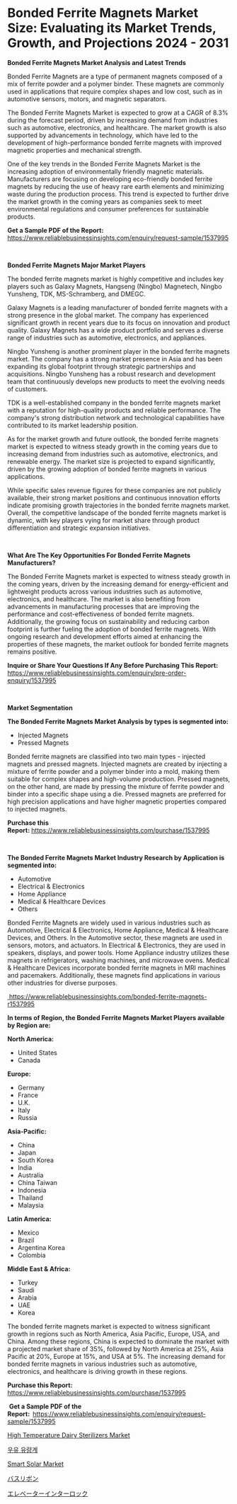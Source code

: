 <p><h1>Bonded Ferrite Magnets Market Size: Evaluating its Market Trends, Growth, and Projections 2024 - 2031</h1></p><p><strong>Bonded Ferrite Magnets Market Analysis and Latest Trends</strong></p>
<p><p>Bonded Ferrite Magnets are a type of permanent magnets composed of a mix of ferrite powder and a polymer binder. These magnets are commonly used in applications that require complex shapes and low cost, such as in automotive sensors, motors, and magnetic separators.</p><p>The Bonded Ferrite Magnets Market is expected to grow at a CAGR of 8.3% during the forecast period, driven by increasing demand from industries such as automotive, electronics, and healthcare. The market growth is also supported by advancements in technology, which have led to the development of high-performance bonded ferrite magnets with improved magnetic properties and mechanical strength.</p><p>One of the key trends in the Bonded Ferrite Magnets Market is the increasing adoption of environmentally friendly magnetic materials. Manufacturers are focusing on developing eco-friendly bonded ferrite magnets by reducing the use of heavy rare earth elements and minimizing waste during the production process. This trend is expected to further drive the market growth in the coming years as companies seek to meet environmental regulations and consumer preferences for sustainable products.</p></p>
<p><strong>Get a Sample PDF of the Report:&nbsp;</strong> <a href="https://www.reliablebusinessinsights.com/enquiry/request-sample/1537995">https://www.reliablebusinessinsights.com/enquiry/request-sample/1537995</a></p>
<p>&nbsp;</p>
<p><strong>Bonded Ferrite Magnets Major Market Players</strong></p>
<p><p>The bonded ferrite magnets market is highly competitive and includes key players such as Galaxy Magnets, Hangseng (Ningbo) Magnetech, Ningbo Yunsheng, TDK, MS-Schramberg, and DMEGC. </p><p>Galaxy Magnets is a leading manufacturer of bonded ferrite magnets with a strong presence in the global market. The company has experienced significant growth in recent years due to its focus on innovation and product quality. Galaxy Magnets has a wide product portfolio and serves a diverse range of industries such as automotive, electronics, and appliances.</p><p>Ningbo Yunsheng is another prominent player in the bonded ferrite magnets market. The company has a strong market presence in Asia and has been expanding its global footprint through strategic partnerships and acquisitions. Ningbo Yunsheng has a robust research and development team that continuously develops new products to meet the evolving needs of customers.</p><p>TDK is a well-established company in the bonded ferrite magnets market with a reputation for high-quality products and reliable performance. The company's strong distribution network and technological capabilities have contributed to its market leadership position.</p><p>As for the market growth and future outlook, the bonded ferrite magnets market is expected to witness steady growth in the coming years due to increasing demand from industries such as automotive, electronics, and renewable energy. The market size is projected to expand significantly, driven by the growing adoption of bonded ferrite magnets in various applications.</p><p>While specific sales revenue figures for these companies are not publicly available, their strong market positions and continuous innovation efforts indicate promising growth trajectories in the bonded ferrite magnets market. Overall, the competitive landscape of the bonded ferrite magnets market is dynamic, with key players vying for market share through product differentiation and strategic expansion initiatives.</p></p>
<p>&nbsp;</p>
<p><strong>What Are The Key Opportunities For Bonded Ferrite Magnets Manufacturers?</strong></p>
<p><p>The Bonded Ferrite Magnets market is expected to witness steady growth in the coming years, driven by the increasing demand for energy-efficient and lightweight products across various industries such as automotive, electronics, and healthcare. The market is also benefiting from advancements in manufacturing processes that are improving the performance and cost-effectiveness of bonded ferrite magnets. Additionally, the growing focus on sustainability and reducing carbon footprint is further fueling the adoption of bonded ferrite magnets. With ongoing research and development efforts aimed at enhancing the properties of these magnets, the market outlook for bonded ferrite magnets remains positive.</p></p>
<p><strong>Inquire or Share Your Questions If Any Before Purchasing This Report:</strong> <a href="https://www.reliablebusinessinsights.com/enquiry/pre-order-enquiry/1537995">https://www.reliablebusinessinsights.com/enquiry/pre-order-enquiry/1537995</a></p>
<p>&nbsp;</p>
<p><strong>Market Segmentation</strong></p>
<p><strong>The Bonded Ferrite Magnets Market Analysis by types is segmented into:</strong></p>
<p><ul><li>Injected Magnets</li><li>Pressed Magnets</li></ul></p>
<p><p>Bonded ferrite magnets are classified into two main types - injected magnets and pressed magnets. Injected magnets are created by injecting a mixture of ferrite powder and a polymer binder into a mold, making them suitable for complex shapes and high-volume production. Pressed magnets, on the other hand, are made by pressing the mixture of ferrite powder and binder into a specific shape using a die. Pressed magnets are preferred for high precision applications and have higher magnetic properties compared to injected magnets.</p></p>
<p><strong>Purchase this Report:&nbsp;</strong><a href="https://www.reliablebusinessinsights.com/purchase/1537995">https://www.reliablebusinessinsights.com/purchase/1537995</a></p>
<p>&nbsp;</p>
<p><strong>The Bonded Ferrite Magnets Market Industry Research by Application is segmented into:</strong></p>
<p><ul><li>Automotive</li><li>Electrical & Electronics</li><li>Home Appliance</li><li>Medical & Healthcare Devices</li><li>Others</li></ul></p>
<p><p>Bonded Ferrite Magnets are widely used in various industries such as Automotive, Electrical & Electronics, Home Appliance, Medical & Healthcare Devices, and Others. In the Automotive sector, these magnets are used in sensors, motors, and actuators. In Electrical & Electronics, they are used in speakers, displays, and power tools. Home Appliance industry utilizes these magnets in refrigerators, washing machines, and microwave ovens. Medical & Healthcare Devices incorporate bonded ferrite magnets in MRI machines and pacemakers. Additionally, these magnets find applications in various other industries for diverse purposes.</p></p>
<p><a href="https://www.reliablebusinessinsights.com/bonded-ferrite-magnets-r1537995">&nbsp;https://www.reliablebusinessinsights.com/bonded-ferrite-magnets-r1537995</a></p>
<p><strong>In terms of Region, the Bonded Ferrite Magnets Market Players available by Region are:</strong></p>
<p>
    <p> <strong> North America: </strong>
        <ul>
            <li>United States</li>
            <li>Canada</li>
        </ul>
        </p> 
    <p> <strong> Europe: </strong>
        <ul>
            <li>Germany</li>
            <li>France</li>
            <li>U.K.</li>
            <li>Italy</li>
            <li>Russia</li>
        </ul>
        </p> 
    <p> <strong> Asia-Pacific: </strong>
        <ul>
            <li>China</li>
            <li>Japan</li>
            <li>South Korea</li>
            <li>India</li>
            <li>Australia</li>
            <li>China Taiwan</li>
            <li>Indonesia</li>
            <li>Thailand</li>
            <li>Malaysia</li>
        </ul>
        </p> 
    <p> <strong> Latin America: </strong>
        <ul>
            <li>Mexico</li>
            <li>Brazil</li>
            <li>Argentina Korea</li>
            <li>Colombia</li>
        </ul>
        </p> 
    <p> <strong> Middle East & Africa: </strong>
        <ul>
            <li>Turkey</li>
            <li>Saudi</li>
            <li>Arabia</li>
            <li>UAE</li>
            <li>Korea</li>
        </ul>
    </p>
    </p>
<p><p>The bonded ferrite magnets market is expected to witness significant growth in regions such as North America, Asia Pacific, Europe, USA, and China. Among these regions, China is expected to dominate the market with a projected market share of 35%, followed by North America at 25%, Asia Pacific at 20%, Europe at 15%, and USA at 5%. The increasing demand for bonded ferrite magnets in various industries such as automotive, electronics, and healthcare is driving growth in these regions.</p></p>
<p><strong>Purchase this Report: </strong><a href="https://www.reliablebusinessinsights.com/purchase/1537995">https://www.reliablebusinessinsights.com/purchase/1537995</a></p>
<p>&nbsp;<strong>Get a Sample PDF of the Report:&nbsp;&nbsp;</strong><a href="https://www.reliablebusinessinsights.com/enquiry/request-sample/1537995">https://www.reliablebusinessinsights.com/enquiry/request-sample/1537995</a></p>
<p><strong></strong></p>
<p><p><a href="https://issuu.com/reportprime-2/docs/high-temperature-dairy-sterilizers-market-size-203">High Temperature Dairy Sterilizers Market</a></p><p><a href="https://medium.com/@fredajerde/%EC%9A%B0%EC%9C%A0-%EC%B8%A1%EC%A0%95%EA%B8%B0-%EC%8B%9C%EC%9E%A5-%EC%84%B1%EA%B3%B5%EC%A0%81%EC%9D%B8-%EB%B9%84%EC%A6%88%EB%8B%88%EC%8A%A4-%EC%A0%84%EB%9E%B5%EC%9D%98-%ED%95%B5%EC%8B%AC-%EC%9A%94%EC%86%8C-2031%EB%85%84%EA%B9%8C%EC%A7%80-%EC%98%88%EC%83%81-b149432c3de3">우유 유량계</a></p><p><a href="https://www.linkedin.com/pulse/smart-solar-market-investigation-amp-industry-evolution-forecast-vracf">Smart Solar Market</a></p><p><a href="https://medium.com/@josuehezog2023/%E3%83%90%E3%82%B9%E3%83%AA%E3%83%9C%E3%83%B3%E3%83%9E%E3%83%BC%E3%82%B1%E3%83%83%E3%83%88-2031%E5%B9%B4%E3%81%BE%E3%81%A7%E3%81%AE%E6%88%90%E5%8A%9F%E3%81%97%E3%81%9F%E3%83%93%E3%82%B8%E3%83%8D%E3%82%B9%E6%88%A6%E7%95%A5%E4%BA%88%E6%B8%AC%E3%81%AE%E9%8D%B5-2adacec5c1e4">バスリボン</a></p><p><a href="https://medium.com/@stevencornish04/%E3%82%A8%E3%83%AC%E3%83%99%E3%83%BC%E3%82%BF%E3%83%BC%E3%82%A4%E3%83%B3%E3%82%BF%E3%83%BC%E3%83%AD%E3%83%83%E3%82%AF%E5%B8%82%E5%A0%B4%E3%81%AE%E8%A6%8F%E6%A8%A1%E3%81%AF-%E3%82%B0%E3%83%AD%E3%83%BC%E3%83%90%E3%83%AB%E7%94%A3%E6%A5%AD%E3%81%AB%E3%81%8A%E3%81%91%E3%82%8B%E6%9C%80%E9%81%A9%E3%81%AA%E3%83%9E%E3%83%BC%E3%82%B1%E3%83%86%E3%82%A3%E3%83%B3%E3%82%B0%E3%83%81%E3%83%A3%E3%83%8D%E3%83%AB%E3%82%92%E6%98%8E%E3%82%89%E3%81%8B%E3%81%AB%E3%81%97%E3%81%BE%E3%81%99-e8458349d2c1">エレベーターインターロック</a></p></p>